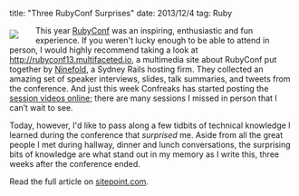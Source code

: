 title: "Three RubyConf Surprises"
date: 2013/12/4
tag: Ruby

<div style="float: left; padding: 7px 30px 0px 0px">
   <img src="http://patshaughnessy.net/assets/2013/11/26/heading-to-the-beach.png"/>
</div>

<p>This year <a href="http://rubyconf.org">RubyConf</a> was an inspiring, enthusiastic and fun experience. If you weren&apos;t lucky enough to be able to attend in person, I would highly recommend taking a look at <a href="http://rubyconf13.multifaceted.io">http://rubyconf13.multifaceted.io</a>, a multimedia site about RubyConf put together by <a href="http://www.ninefold.com">Ninefold</a>, a Sydney Rails hosting firm. They collected an amazing set of speaker interviews, slides, talk summaries, and tweets from the conference. And just this week Confreaks has started posting the <a href="http://www.confreaks.com/events/rubyconf2013">session videos online</a>; there are many sessions I missed in person that I can’t wait to see.</p>

<p>Today, however, I'd like to pass along a few tidbits of technical knowledge I learned during the conference that <em>surprised</em> me. Aside from all the great people I met during hallway, dinner and lunch conversations, the surprising bits of knowledge are what stand out in my memory as I write this, three weeks after the conference ended.</p>

Read the full article on [sitepoint.com](http://www.sitepoint.com/three-rubyconf-surprises/).
